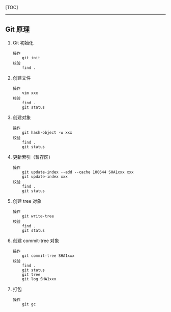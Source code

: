 <!-- @author: Zhang Jinbao -->

<!-- @date: 2022-03-18 15:45:31 -->

[TOC]

---

## Git 原理

1. Git 初始化
    ```
    操作
        git init
    校验
        find .
    ```
2. 创建文件
    ```
    操作
        vim xxx
    校验
        find .
        git status
    ```
3. 创建对象
    ```
    操作
        git hash-object -w xxx
    校验
        find .
        git status
    ```
4. 更新索引（暂存区）
    ```
    操作
        git update-index --add --cache 100644 SHA1xxx xxx
        git update-index xxx
    校验
        find .
        git status
    ```
5. 创建 tree 对象
    ```
    操作
        git write-tree
    校验
        find .
        git status
    ```
6. 创建 commit-tree 对象
    ```
    操作
        git commit-tree SHA1xxx
    校验
        find .
        git status
        git tree
        git log SHA1xxx
    ```
7. 打包
    ```
    操作
        git gc
    ```

